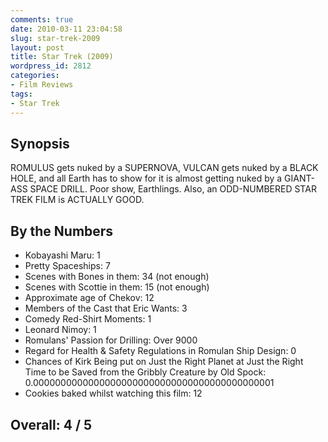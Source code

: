 ```yaml
---
comments: true
date: 2010-03-11 23:04:58
slug: star-trek-2009
layout: post
title: Star Trek (2009)
wordpress_id: 2812
categories:
- Film Reviews
tags:
- Star Trek
---
```


Synopsis
--------

ROMULUS gets nuked by a SUPERNOVA, VULCAN gets nuked by a BLACK HOLE, and all Earth has to show for it is almost getting nuked by a GIANT-ASS SPACE DRILL.  Poor show, Earthlings.  Also, an ODD-NUMBERED STAR TREK FILM is ACTUALLY GOOD.

By the Numbers
--------------

* Kobayashi Maru: 1
* Pretty Spaceships: 7
* Scenes with Bones in them: 34 (not enough)
* Scenes with Scottie in them: 15 (not enough)
* Approximate age of Chekov: 12
* Members of the Cast that Eric Wants: 3
* Comedy Red-Shirt Moments: 1
* Leonard Nimoy: 1
* Romulans' Passion for Drilling: Over 9000
* Regard for Health & Safety Regulations in Romulan Ship Design: 0
* Chances of Kirk Being put on Just the Right Planet at Just the Right Time to be Saved from the Gribbly Creature by Old Spock: 0.00000000000000000000000000000000000000000001
* Cookies baked whilst watching this film: 12

Overall: 4 / 5
--------------
